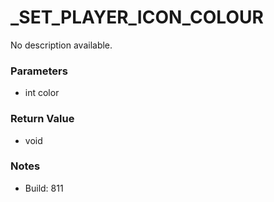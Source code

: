 # _SET_PLAYER_ICON_COLOUR

No description available.

### Parameters
* int color

### Return Value
* void

### Notes
* Build: 811

